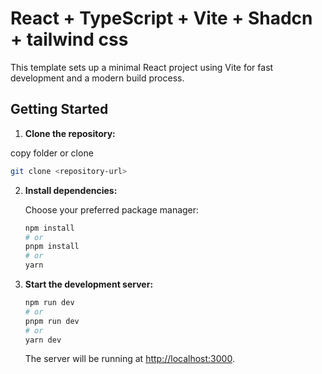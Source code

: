 # React + TypeScript + Vite + Shadcn + tailwind css

This template sets up a minimal React project using Vite for fast development and a modern build process.

## Getting Started

1. **Clone the repository:**

copy folder or clone

```bash
git clone <repository-url>
```

2. **Install dependencies:**

   Choose your preferred package manager:

   ```bash
   npm install
   # or
   pnpm install
   # or
   yarn
   ```

3. **Start the development server:**

   ```bash
   npm run dev
   # or
   pnpm run dev
   # or
   yarn dev
   ```

   The server will be running at [http://localhost:3000](http://localhost:3000).
